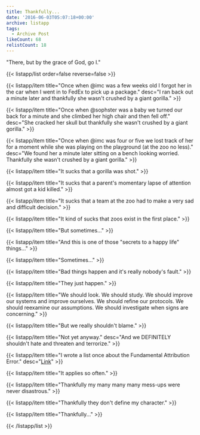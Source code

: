 ```yaml
---
title: Thankfully...
date: '2016-06-03T05:07:18+00:00'
archive: listapp
tags: 
  - Archive Post
likeCount: 68
relistCount: 18
---
```


"There, but by the grace of God, go I."

<!--more-->

{{< listapp/list order=false reverse=false >}}

   {{< listapp/item title="Once when @imc was a few weeks old I forgot her in the car when I went in to FedEx to pick up a package."
      desc="I ran back out a minute later and thankfully she wasn't crushed by a giant gorilla." >}}

   {{< listapp/item title="Once when @sophster was a baby we turned our back for a minute and she climbed her high chair and then fell off."
      desc="She cracked her skull but thankfully she wasn't crushed by a giant gorilla." >}}

   {{< listapp/item title="Once when @imc was four or five we lost track of her for a moment while she was playing on the playground (at the zoo no less)."
      desc="We found her a minute later sitting on a bench looking worried. Thankfully she wasn't crushed by a giant gorilla." >}}

   {{< listapp/item title="It sucks that a gorilla was shot." >}}

   {{< listapp/item title="It sucks that a parent's momentary lapse of attention almost got a kid killed." >}}

   {{< listapp/item title="It sucks that a team at the zoo had to make a very sad and difficult decision." >}}

   {{< listapp/item title="It kind of sucks that zoos exist in the first place." >}}

   {{< listapp/item title="But sometimes..." >}}

   {{< listapp/item title="And this is one of those \"secrets to a happy life\" things..." >}}

   {{< listapp/item title="Sometimes..." >}}

   {{< listapp/item title="Bad things happen and it's really nobody's fault." >}}

   {{< listapp/item title="They just happen." >}}

   {{< listapp/item title="We should look. We should study. We should improve our systems and improve ourselves. We should refine our protocols. We should reexamine our assumptions. We should investigate when signs are concerning." >}}

   {{< listapp/item title="But we really shouldn't blame." >}}

   {{< listapp/item title="Not yet anyway."
      desc="And we DEFINITELY shouldn't hate and threaten and terrorize." >}}

   {{< listapp/item title="I wrote a list once about the Fundamental Attribution Error."
      desc="[Link](https://li.st/l/17EKhDmQfrxOAy2NvpTTGO)" >}}

   {{< listapp/item title="It applies so often." >}}

   {{< listapp/item title="Thankfully my many many many mess-ups were never disastrous." >}}

   {{< listapp/item title="Thankfully they don't define my character." >}}

   {{< listapp/item title="Thankfully..." >}}

{{< /listapp/list >}}
